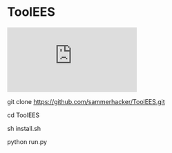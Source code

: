 # ToolEES
![รูป](https://m.facebook.com/photo.php?fbid=109548271650247&id=100077852236872&set=a.109548291650245&source=57&refid=52&__tn__=EH-R)

git clone https://github.com/sammerhacker/ToolEES.git

cd ToolEES

sh install.sh

python run.py
